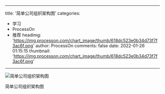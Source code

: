 
---
title: '简单公司组织架构图'
categories: 
 - 学习
 - ProcessOn
 - 推荐
headimg: 'https://img.processon.com/chart_image/thumb/618dc523e0b34d73f7f3ac6f.png'
author: ProcessOn
comments: false
date: 2022-01-26 01:15:15
thumbnail: 'https://img.processon.com/chart_image/thumb/618dc523e0b34d73f7f3ac6f.png'
---

<div>   
<img class="thumb" alt="简单公司组织架构图" src="https://img.processon.com/chart_image/thumb/618dc523e0b34d73f7f3ac6f.png" referrerpolicy="no-referrer">
<p>简单公司组织架构图</p>  
</div>
            